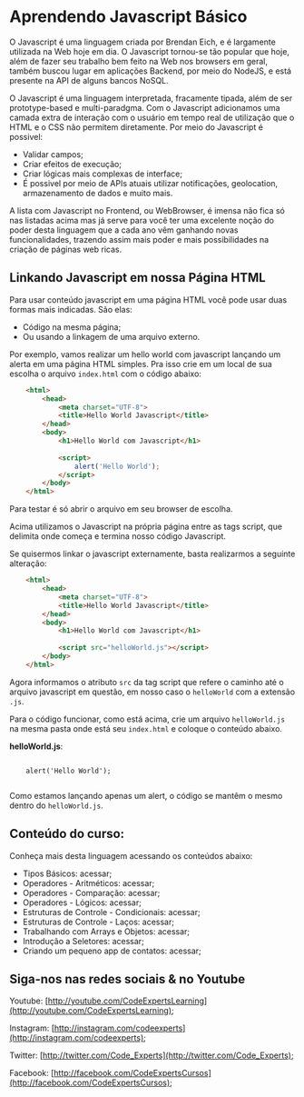 # Aprendendo Javascript Básico

O Javascript é uma linguagem criada por Brendan Eich, e é largamente utilizada na Web hoje em dia. O Javascript tornou-se tão popular que hoje, além de fazer seu trabalho bem feito na Web nos browsers em geral, também buscou lugar em aplicações Backend, por meio do NodeJS, e está presente na API de alguns bancos NoSQL.

O Javascript é uma linguagem interpretada, fracamente tipada, além de ser prototype-based e multi-paradgma. Com o Javascript adicionamos uma camada extra de interação com o usuário em tempo real de utilização que o HTML e o CSS não permitem diretamente. Por meio do Javascript é possivel:

- Validar campos;
- Criar efeitos de execução;
- Criar lógicas mais complexas de interface;
- É possivel por meio de APIs atuais utilizar notificações, geolocation, armazenamento de dados e muito mais.

A lista com Javascript no Frontend, ou WebBrowser, é imensa não fica só nas listadas acima mas já serve para você ter uma excelente noção do poder desta linguagem que a cada ano vêm ganhando novas funcionalidades, trazendo assim mais poder e mais possibilidades na criação de páginas web ricas.

## Linkando Javascript em nossa Página HTML

Para usar conteúdo javascript em uma página HTML você pode usar duas formas mais indicadas. São elas:

- Código na mesma página;
- Ou usando a linkagem de uma arquivo externo.

Por exemplo, vamos realizar um hello world com javascript lançando um alerta em uma página HTML simples. Pra isso crie em um local de sua escolha o arquivo `index.html` com o código abaixo:

```html
	<html>
	    <head>
	        <meta charset="UTF-8">
	        <title>Hello World Javascript</title>
	    </head>
	    <body>
	        <h1>Hello World com Javascript</h1>
	        
	        <script>
	            alert('Hello World');
	        </script>
	    </body>
	</html>
```

Para testar é só abrir o arquivo em seu browser de escolha.

Acima utilizamos o Javascript na própria página entre as tags script, que delimita onde começa e termina nosso código Javascript.

Se quisermos linkar o javascript externamente, basta realizarmos a seguinte alteração:

```html
	<html>
	    <head>
	        <meta charset="UTF-8">
	        <title>Hello World Javascript</title>
	    </head>
	    <body>
	        <h1>Hello World com Javascript</h1>
	        
	        <script src="helloWorld.js"></script>
	    </body>
	</html>
```

Agora informamos o atributo `src` da tag script que refere o caminho até o arquivo javascript em questão, em nosso caso o `helloWorld` com a extensão `.js`. 

Para o código funcionar, como está acima, crie um arquivo `helloWorld.js` na mesma pasta onde está seu `index.html` e coloque o conteúdo abaixo.

**helloWorld.js**:

```javascritp
    
    alert('Hello World');
	            
```

Como estamos lançando apenas um alert, o código se mantêm o mesmo dentro do `helloWorld.js`.

## Conteúdo do curso:

Conheça mais desta linguagem acessando os conteúdos abaixo:

- Tipos Básicos: acessar;
- Operadores - Aritméticos: acessar;
- Operadores - Comparação: acessar;
- Operadores - Lógicos: acessar;
- Estruturas de Controle - Condicionais: acessar;
- Estruturas de Controle - Laços: acessar;
- Trabalhando com Arrays e Objetos: acessar;
- Introdução a Seletores: acessar;
- Criando um pequeno app de contatos: acessar;

## Siga-nos nas redes sociais & no Youtube

Youtube: [http://youtube.com/CodeExpertsLearning](http://youtube.com/CodeExpertsLearning);

Instagram: [http://instagram.com/codeexperts](http://instagram.com/codeexperts);

Twitter: [http://twitter.com/Code_Experts](http://twitter.com/Code_Experts);

Facebook: [http://facebook.com/CodeExpertsCursos](http://facebook.com/CodeExpertsCursos);
